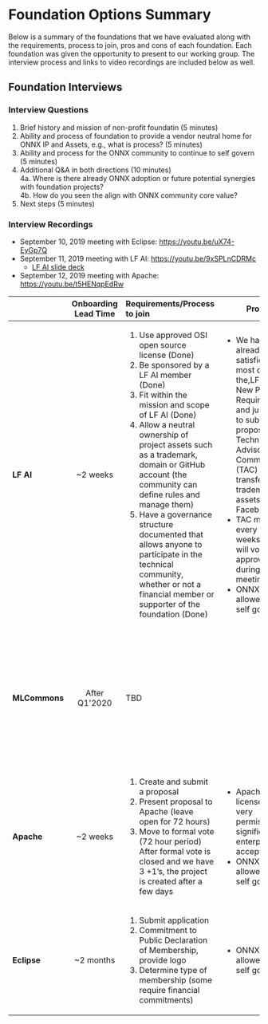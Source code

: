 # Foundation Options Summary

Below is a summary of the foundations that we have evaluated along with the requirements, process to join, pros and cons of each foundation. Each foundation was given the opportunity to present to our working group. The interview process and links to video recordings are included below as well. 

## Foundation Interviews

### Interview Questions
1. Brief history and mission of non-profit foundatin (5 minutes)  
2. Ability and process of foundation to provide a vendor neutral home for ONNX IP and Assets, e.g., what is process? (5 minutes)
3. Ability and process for the ONNX community to continue to self govern (5 minutes)
4. Additional Q&A in both directions (10 minutes)  
    4a. Where is there already ONNX adoption or future potential synergies with foundation projects?  
    4b. How do you seen the align with ONNX community core value?
5. Next steps (5 minutes)

### Interview Recordings
* September 10, 2019 meeting with Eclipse: https://youtu.be/uX74-EyGp7Q  
* September 11, 2019 meeting with LF AI: https://youtu.be/9xSPLnCDRMc  
    * [LF AI slide deck](https://github.com/onnx/working-groups/blob/master/foundation/LF%20AI%20-%20ONNX%20Community%20Discussion.pdf)
* September 12, 2019 meeting with Apache: https://youtu.be/t5HENqpEdRw  



| | Onboarding Lead Time | Requirements/Process to join | Pros | Cons |
|-----------|:--------------------:|:-------------------------------------------------------------------------------------------------------------------------------------------------------------------------------------------------------------------------------------------------------------------------------------------------------------------------------------------------------------------------------------------------------------------------------------------------------------|--------------------------------------------------------------------------------------------------------------------------------------------------------------------------------------------------------------------------------------------------------------------------------------------------------------------|:------------------------------------------------------------------------------------------------------------|
|   **LF AI**   |       ~2 weeks       | <ol><li>Use approved OSI open source license (Done)</li> <li>Be sponsored by a LF AI member (Done)</li> <li>Fit within the mission and scope of LF AI (Done)</li> <li>Allow a neutral ownership of project assets such as a trademark, domain or GitHub account (the community can define rules and manage them)</li> <li>Have a governance structure documented that allows anyone to participate in the technical community, whether or not a financial member or supporter of the foundation (Done)</li></ol> | <ul><li>We have already satisfied most of the,LF AI New Project Requirements and just need to submit a proposal to Technical Advisory Committee (TAC) and transfer of trademark assets from Facebook</li> <li>TAC meets every 2 weeks and will vote to approve during their meeting</li> <li>ONNX allowed to self govern</li></ul> | |
| **MLCommons** |     After Q1'2020    | TBD | | <ul><li>MLperf is currently in the process of forming a foundation, the estimated time of completion is in Q1 2020</ul></li> |
|   **Apache**  |       ~2 weeks       | <ol><li>Create and submit a proposal </li> <li>Present proposal to Apache (leave open for 72 hours)</li> <li>Move to formal vote (72 hour period)</li>After formal vote is closed and we have 3 +1’s, the project is created after a few days</li></ol>| <ul><li>Apache license is very permissive, significant enterprise acceptance</li> <li>ONNX allowed to self govern</ul></li>| <ul><li>Process to join is more complex than other options (LF AI)</ul></li> |
|  **Eclipse**  |       ~2 months      | <ol><li>Submit application</li> <li>Commitment to Public Declaration of Membership, provide logo</li> <li>Determine type of membership (some require financial commitments)</li></ol>| <ul><li>ONNX allowed to self govern</ul></li> | <ul><li>Lead time is longer than other options (Apache, LF AI)</li></ul>|
